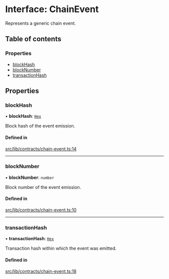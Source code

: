 # Interface: ChainEvent

Represents a generic chain event.

## Table of contents

### Properties

- [blockHash](ChainEvent.md#blockhash)
- [blockNumber](ChainEvent.md#blocknumber)
- [transactionHash](ChainEvent.md#transactionhash)

## Properties

### blockHash

• **blockHash**: [`Hex`](../classes/Hex.md)

Block hash of the event emission.

#### Defined in

[src/lib/contracts/chain-event.ts:14](https://github.com/zachchan105/tmewc/blob/main/typescript/src/lib/contracts/chain-event.ts#L14)

___

### blockNumber

• **blockNumber**: `number`

Block number of the event emission.

#### Defined in

[src/lib/contracts/chain-event.ts:10](https://github.com/zachchan105/tmewc/blob/main/typescript/src/lib/contracts/chain-event.ts#L10)

___

### transactionHash

• **transactionHash**: [`Hex`](../classes/Hex.md)

Transaction hash within which the event was emitted.

#### Defined in

[src/lib/contracts/chain-event.ts:18](https://github.com/zachchan105/tmewc/blob/main/typescript/src/lib/contracts/chain-event.ts#L18)
